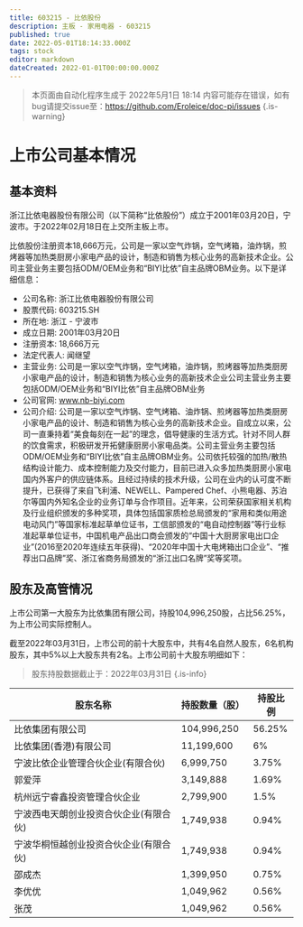 ```yaml
---
title: 603215 - 比依股份
description: 主板 - 家用电器 - 603215
published: true
date: 2022-05-01T18:14:33.000Z
tags: stock
editor: markdown
dateCreated: 2022-01-01T00:00:00.000Z
---
```


> 本页面由自动化程序生成于 2022年5月1日 18:14
> 内容可能存在错误，如有bug请提交issue至：https://github.com/Eroleice/doc-pi/issues
{.is-warning}

# 上市公司基本情况

## 基本资料

浙江比依电器股份有限公司（以下简称“比依股份”）成立于2001年03月20日，宁波市。于2022年02月18日在上交所主板上市。

比依股份注册资本18,666万元，公司是一家以空气炸锅，空气烤箱，油炸锅，煎烤器等加热类厨房小家电产品的设计，制造和销售为核心业务的高新技术企业。公司主营业务主要包括ODM/OEM业务和“BIYI比依”自主品牌OBM业务。以下是详细信息：

- 公司名称: 浙江比依电器股份有限公司
- 股票代码: 603215.SH
- 所在地: 浙江 - 宁波市
- 成立日期: 2001年03月20日
- 注册资本: 18,666万元
- 法定代表人: 闻继望
- 主营业务: 公司是一家以空气炸锅，空气烤箱，油炸锅，煎烤器等加热类厨房小家电产品的设计，制造和销售为核心业务的高新技术企业公司主营业务主要包括ODM/OEM业务和“BIYI比依”自主品牌OBM业务
- 公司官网: www.nb-biyi.com
- 公司介绍: 公司是一家以空气炸锅、空气烤箱、油炸锅、煎烤器等加热类厨房小家电产品的设计、制造和销售为核心业务的高新技术企业。自成立以来，公司一直秉持着“美食每刻在一起”的理念，倡导健康的生活方式。针对不同人群的饮食需求，积极研发开拓健康厨房小家电品类。公司主营业务主要包括ODM/OEM业务和“BIYI比依”自主品牌OBM业务。公司依托较强的加热/散热结构设计能力、成本控制能力及交付能力，目前已进入众多加热类厨房小家电国内外客户的供应链体系。且经过持续的技术升级，公司在业内的认可度不断提升，已获得了来自飞利浦、NEWELL、Pampered Chef、小熊电器、苏泊尔等国内外知名企业的业务订单与合作项目。近年来，公司荣获国家相关机构及行业组织颁发的多种奖项，具体包括国家质检总局颁发的“家用和类似用途电动风门”等国家标准起草单位证书，工信部颁发的“电自动控制器”等行业标准起草单位证书，中国机电产品出口商会颁发的“中国十大厨房家电出口企业”(2016至2020年连续五年获得)、“2020年中国十大电烤箱出口企业”、“推荐出口品牌”奖、浙江省商务局颁发的“浙江出口名牌”奖等奖项。


## 股东及高管情况

上市公司第一大股东为比依集团有限公司，持股104,996,250股，占比56.25%，为上市公司实际控制人。

截至2022年03月31日，上市公司的前十大股东中，共有4名自然人股东，6名机构股东，其中5%以上大股东共有2名。上市公司前十大股东明细如下：

> 股东持股数据截止于：2022年03月31日
{.is-info}

| 股东名称 | 持股数量（股） | 持股比例 |
| --- | --- | --- |
| 比依集团有限公司 | 104,996,250 | 56.25% |
| 比依集团(香港)有限公司 | 11,199,600 | 6% |
| 宁波比依企业管理合伙企业(有限合伙) | 6,999,750 | 3.75% |
| 郭爱萍 | 3,149,888 | 1.69% |
| 杭州远宁睿鑫投资管理合伙企业 | 2,799,900 | 1.5% |
| 宁波西电天朗创业投资合伙企业(有限合伙) | 1,749,938 | 0.94% |
| 宁波华桐恒越创业投资合伙企业(有限合伙) | 1,749,938 | 0.94% |
| 邵成杰 | 1,399,950 | 0.75% |
| 李优优 | 1,049,962 | 0.56% |
| 张茂 | 1,049,962 | 0.56% |




